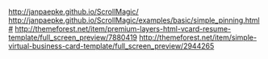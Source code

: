 http://janpaepke.github.io/ScrollMagic/
http://janpaepke.github.io/ScrollMagic/examples/basic/simple_pinning.html#
http://themeforest.net/item/premium-layers-html-vcard-resume-template/full_screen_preview/7880419
http://themeforest.net/item/simple-virtual-business-card-template/full_screen_preview/2944265